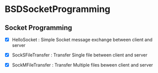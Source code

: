 # BSDSocketProgramming
## Socket Programming
- [x] HelloSocket : Simple Socket message exchange between client and server
- [x] SockSFileTransfer : Transfer Single file between client and server
- [x] SockMFileTransfer : Transfer Multiple files beween client and server

